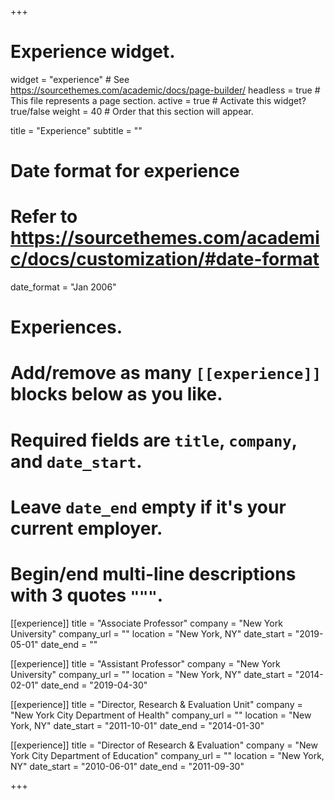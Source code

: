 +++
# Experience widget.
widget = "experience"  # See https://sourcethemes.com/academic/docs/page-builder/
headless = true  # This file represents a page section.
active = true  # Activate this widget? true/false
weight = 40  # Order that this section will appear.

title = "Experience"
subtitle = ""

# Date format for experience
#   Refer to https://sourcethemes.com/academic/docs/customization/#date-format
date_format = "Jan 2006"

# Experiences.
#   Add/remove as many `[[experience]]` blocks below as you like.
#   Required fields are `title`, `company`, and `date_start`.
#   Leave `date_end` empty if it's your current employer.
#   Begin/end multi-line descriptions with 3 quotes `"""`.
[[experience]]
  title = "Associate Professor"
  company = "New York University"
  company_url = ""
  location = "New York, NY"
  date_start = "2019-05-01"
  date_end = ""
  
  [[experience]]
  title = "Assistant Professor"
  company = "New York University"
  company_url = ""
  location = "New York, NY"
  date_start = "2014-02-01"
  date_end = "2019-04-30"

[[experience]]
  title = "Director, Research & Evaluation Unit"
  company = "New York City Department of Health"
  company_url = ""
  location = "New York, NY"
  date_start = "2011-10-01"
  date_end = "2014-01-30"
  
  [[experience]]
  title = "Director of Research & Evaluation"
  company = "New York City Department of Education"
  company_url = ""
  location = "New York, NY"
  date_start = "2010-06-01"
  date_end = "2011-09-30"
  

+++
